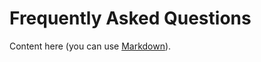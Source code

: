 # Frequently Asked Questions

Content here (you can use [Markdown](https://daringfireball.net/projects/markdown/syntax)).
